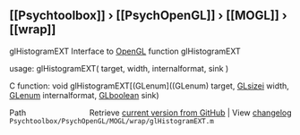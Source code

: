 ## [[Psychtoolbox]] &#8250; [[PsychOpenGL]] &#8250; [[MOGL]] &#8250; [[wrap]]

glHistogramEXT  Interface to [OpenGL](OpenGL) function glHistogramEXT  
  
usage:  glHistogramEXT( target, width, internalformat, sink )  
  
C function:  void glHistogramEXT[(GLenum]((GLenum) target, [GLsizei](GLsizei) width, [GLenum](GLenum) internalformat, [GLboolean](GLboolean) sink)  




<div class="code_header" style="text-align:right;">
  <span style="float:left;">Path&nbsp;&nbsp;</span> <span class="counter">Retrieve <a href=
  "https://raw.github.com/Psychtoolbox-3/Psychtoolbox-3/beta/Psychtoolbox/PsychOpenGL/MOGL/wrap/glHistogramEXT.m">current version from GitHub</a> | View <a href=
  "https://github.com/Psychtoolbox-3/Psychtoolbox-3/commits/beta/Psychtoolbox/PsychOpenGL/MOGL/wrap/glHistogramEXT.m">changelog</a></span>
</div>
<div class="code">
  <code>Psychtoolbox/PsychOpenGL/MOGL/wrap/glHistogramEXT.m</code>
</div>

